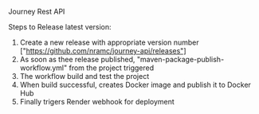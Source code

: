 Journey Rest API

Steps to Release latest version:
1. Create a new release with appropriate version number ["https://github.com/nramc/journey-api/releases"]
2. As soon as thee release published, "maven-package-publish-workflow.yml" from the project triggered
3. The workflow build and test the project
4. When build successful, creates Docker image and publish it to Docker Hub
5. Finally trigers Render webhook for deployment



